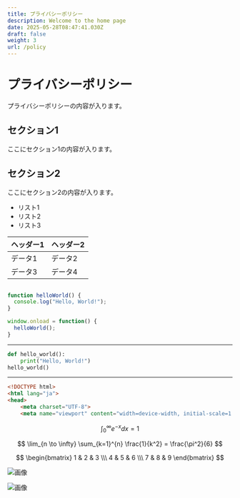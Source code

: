 ```yaml
---
title: プライバシーポリシー
description: Welcome to the home page
date: 2025-05-28T08:47:41.030Z
draft: false
weight: 3
url: /policy
---
```


# プライバシーポリシー

プライバシーポリシーの内容が入ります。

## セクション1
ここにセクション1の内容が入ります。

## セクション2
ここにセクション2の内容が入ります。

- リスト1
- リスト2
- リスト3

| ヘッダー1 | ヘッダー2 |
| --------- | --------- |
| データ1   | データ2   |
| データ3   | データ4   |

```javascript

function helloWorld() {
  console.log("Hello, World!");
}

window.onload = function() {
  helloWorld();
}

```

---

```python
def hello_world():
    print("Hello, World!")
hello_world()
```

---

```html
<!DOCTYPE html>
<html lang="ja">
<head>
    <meta charset="UTF-8">
    <meta name="viewport" content="width=device-width, initial-scale=1.0">
```

$$
\int_{0}^{\infty} e^{-x} dx = 1
$$

$$
\lim_{n \to \infty} \sum_{k=1}^{n} \frac{1}{k^2} = \frac{\pi^2}{6}
$$

$$
\begin{bmatrix}
1 & 2 & 3 \\\
4 & 5 & 6 \\\
7 & 8 & 9
\end{bmatrix}
$$

![画像](https://dummyimage.com/320x180/2D3748/F5F7FA?text=%E3%83%97%E3%83%A9%E3%82%A4%E3%83%90%E3%82%B7%E3%83%BC%E3%83%9D%E3%83%AA%E3%82%B7%E3%83%BC)

![画像](https://dummyimage.com/640x360/1A202C/EDF2F7?text=%E3%83%97%E3%83%A9%E3%82%A4%E3%83%90%E3%82%B7%E3%83%BC%E3%83%9D%E3%83%AA%E3%82%B7%E3%83%BC)